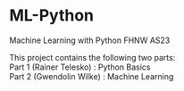 # ML-Python
Machine Learning with Python FHNW AS23 <br>

This project contains the following two parts: <br>
Part 1 (Rainer Telesko) : Python Basics <br>
Part 2 (Gwendolin Wilke) : Machine Learning <br>
